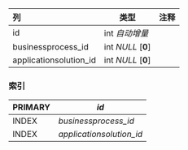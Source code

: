 | 列                     | 类型               | 注释 |
| :--------------------- | ------------------ | ---- |
| id                     | int *自动增量*     |      |
| businessprocess_id     | int *NULL* [**0**] |      |
| applicationsolution_id | int *NULL* [**0**] |      |

### 索引

| PRIMARY | *id*                     |
| :------ | ------------------------ |
| INDEX   | *businessprocess_id*     |
| INDEX   | *applicationsolution_id* |